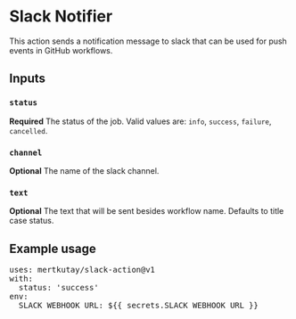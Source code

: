 # Slack Notifier

This action sends a notification message to slack that can be used for push events in GitHub workflows.

## Inputs

### `status`

**Required** The status of the job. Valid values are: `info`, `success`, `failure`, `cancelled`.

### `channel`

**Optional** The name of the slack channel.

### `text`

**Optional** The text that will be sent besides workflow name. Defaults to title case status.

## Example usage

<pre>
uses: mertkutay/slack-action@v1
with:
  status: 'success'
env:
  SLACK_WEBHOOK_URL: ${{ secrets.SLACK_WEBHOOK_URL }}
</pre>

